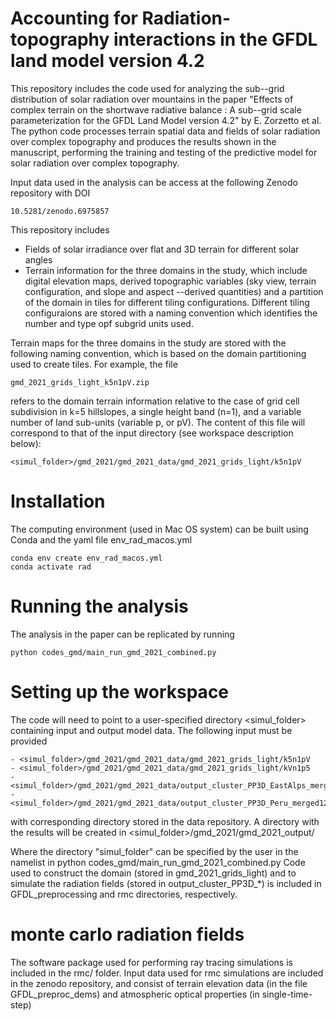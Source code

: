 # Accounting for Radiation-topography interactions in the GFDL land model version 4.2

This repository includes the code used for analyzing the sub--grid distribution of solar radiation over mountains in the paper "Effects of complex terrain on the shortwave radiative balance : A sub--grid scale parameterization for the GFDL Land Model version 4.2" by E. Zorzetto et al. The python code processes terrain spatial data and fields of solar radiation over complex topography and produces the results shown in the manuscript, performing the training and testing of the predictive model for solar radiation over complex topography.

Input data used in the analysis can be access at the following Zenodo repository with DOI

```
10.5281/zenodo.6975857
```
This repository includes
- Fields of solar irradiance over flat and 3D terrain for different solar angles
- Terrain information for the three domains in the study, which include digital elevation maps, derived topographic variables (sky view, terrain configuration, and slope and aspect --derived quantities) and a partition of the domain in tiles for different tiling configurations. Different tiling configuraions are stored with a naming convention which identifies the number and type opf subgrid units used.

Terrain maps for the three domains in the study are stored with the following naming convention, which is based on the domain partitioning used to create tiles. For example, the file 
```
gmd_2021_grids_light_k5n1pV.zip
```
refers to the domain terrain information relative to the case of grid cell subdivision in k=5 hillslopes, a single height band (n=1), and a variable number of land sub-units (variable p, or pV). The content of this file will correspond to that of the input directory (see workspace description below):
```
<simul_folder>/gmd_2021/gmd_2021_data/gmd_2021_grids_light/k5n1pV
``` 

# Installation


The computing environment (used in Mac OS system) can be built using Conda and the yaml file env_rad_macos.yml

```
conda env create env_rad_macos.yml
conda activate rad
```


# Running the analysis

The analysis in the paper can be replicated by running 
 

```
python codes_gmd/main_run_gmd_2021_combined.py
```


# Setting up the workspace

The code will need to point to a user-specified directory <simul_folder> containing input and output model data. The following input must be provided

    - <simul_folder>/gmd_2021/gmd_2021_data/gmd_2021_grids_light/k5n1pV
    - <simul_folder>/gmd_2021/gmd_2021_data/gmd_2021_grids_light/kVn1p5
    - <simul_folder>/gmd_2021/gmd_2021_data/output_cluster_PP3D_EastAlps_merged123456
    - <simul_folder>/gmd_2021/gmd_2021_data/output_cluster_PP3D_Peru_merged123456

with corresponding directory stored in the data repository.
A directory with the results will be created in <simul_folder>/gmd_2021/gmd_2021_output/

Where the directory "simul_folder" can be specified by the user in the namelist in python codes_gmd/main_run_gmd_2021_combined.py
Code used to construct the domain (stored in gmd_2021_grids_light) and to simulate the radiation fields (stored in output_cluster_PP3D_*) is included in GFDL_preprocessing and rmc directories, respectively.

# monte carlo radiation fields

The software package used for performing ray tracing simulations is included in the rmc/ folder. Input data used for rmc simulations are included in the zenodo repository, and consist of terrain elevation data  (in the file GFDL_preproc_dems) and atmospheric optical properties (in single-time-step)

